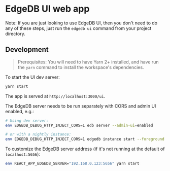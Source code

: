 # EdgeDB UI web app

Note: If you are just looking to use EdgeDB UI, then you don't need to do any of
these steps, just run the `edgedb ui` command from your project directory.

## Development

> Prerequisites: You will need to have Yarn 2+ installed, and have run the
> `yarn` command to install the workspace's dependencies.

To start the UI dev server:

```sh
yarn start
```

The app is served at `http://localhost:3000/ui`.

The EdgeDB server needs to be run separately with CORS and
admin UI enabled, e.g.:

```sh
# Using dev server:
env EDGEDB_DEBUG_HTTP_INJECT_CORS=1 edb server --admin-ui=enabled

# or with a nightly instance:
env EDGEDB_DEBUG_HTTP_INJECT_CORS=1 edgedb instance start --foreground <instance-name>
```

To customize the EdgeDB server address (if it's not running at the
default of `localhost:5656`):

```sh
env REACT_APP_EDGEDB_SERVER="192.168.0.123:5656" yarn start
```

